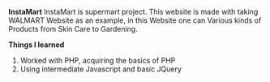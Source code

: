 **InstaMart**
InstaMart is supermart project. This website is made with taking WALMART Website as an example, in this Website one can Various kinds of Products from Skin Care to Gardening.

**Things I learned**
1. Worked with PHP, acquiring the basics of PHP
2. Using intermediate Javascript and basic JQuery
